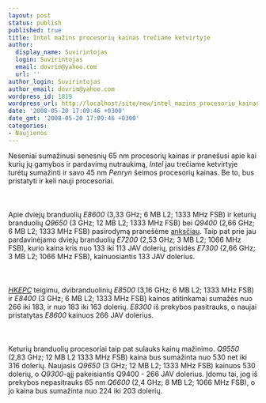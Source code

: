 ```yaml
---
layout: post
status: publish
published: true
title: Intel mažins procesorių kainas trečiame ketvirtyje
author:
  display_name: Suvirintojas
  login: Suvirintojas
  email: dovrim@yahoo.com
  url: ''
author_login: Suvirintojas
author_email: dovrim@yahoo.com
wordpress_id: 1819
wordpress_url: http://localhost/site/new/intel_mazins_procesoriu_kainas_treciame_ketvirtyje/
date: '2008-05-20 17:09:46 +0300'
date_gmt: '2008-05-20 17:09:46 +0300'
categories:
- Naujienos
---
```

<p>Neseniai sumažinusi senesnių 65 nm procesorių kainas ir pranešusi apie kai kurių jų gamybos ir pardavimų nutraukimą, <i>Intel</i> jau trečiame ketvirtyje turėtų sumažinti ir savo 45 nm <i>Penryn</i> šeimos procesorių kainas. Be to, bus pristatyti ir keli nauji procesoriai.<br />
<br><br />
<br>Apie dviejų branduolių <i>E8600</i> (3,33 GHz; 6 MB L2; 1333 MHz FSB) ir keturių branduolių <i>Q9650</i> (3 GHz; 12 MB L2; 1333 MHz FSB) bei <i>Q9400</i> (2,66 GHz; 6 MB L2; 1333 MHz FSB) pasirodymą pranešėme <a class="ns" href="http://www.technews.lt/index.php?id=Kas&amp;Id=1543">anksčiau</a>. Taip pat prie jau pardavinėjamo dviejų branduolių <i>E7200</i> (2,53 GHz; 3 MB L2; 1066 MHz FSB), kurio kaina kris nuo 133 iki 113 JAV dolerių, prisidės <i>E7300</i> (2,66 GHz; 3 MB L2; 1066 MHz FSB), kainuosiantis 133 JAV dolerius.<br />
<br><br />
<br><a class="ns" href="http://www.hkepc.com/?id=1175&amp;fs=c1h"><i>HKEPC</i></a> teigimu, dvibranduolinių <i>E8500</i> (3,16 GHz; 6 MB L2; 1333 MHz FSB) ir <i>E8400</i> (3 GHz; 6 MB L2; 1333 MHz FSB) kainos atitinkamai sumažės nuo 266 iki 183, ir nuo 183 iki 163 dolerių. <i>E8300</i> iš prekybos pasitrauks, o naujai pristatytas <i>E8600</i> kainuos 266 JAV dolerius.<br />
<br><br />
<br>Keturių branduolių procesoriai taip pat sulauks kainų mažinimo. <i>Q9550</i> (2,83 GHz; 12 MB L2 1333 MHz FSB) kaina bus sumažinta nuo 530 net iki 316 dolerių. Naujasis <i>Q9650</i> (3 GHz; 12 MB L2; 1333 MHz FSB) kainuos 530 dolerių, o <i>Q9300</i>-ąjį pakeisiantis Q9400 - 266 JAV dolerius. Įdomu tai, jog iš prekybos nepasitrauks 65 nm <i>Q6600</i> (2,4 GHz; 8 MB L2; 1066 MHz FSB), o jo kaina bus sumažinta nuo 224 iki 203 dolerių.</p>
